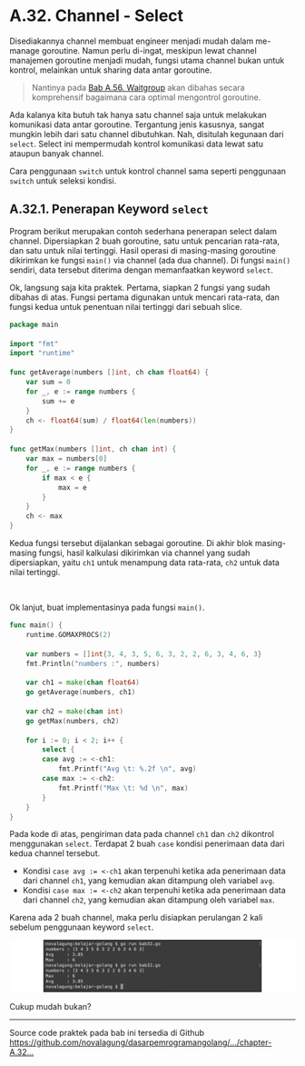 # A.32. Channel - Select

Disediakannya channel membuat engineer menjadi mudah dalam me-manage goroutine. Namun perlu di-ingat, meskipun lewat channel manajemen goroutine menjadi mudah, fungsi utama channel bukan untuk kontrol, melainkan untuk sharing data antar goroutine.

> Nantinya pada [Bab A.56. Waitgroup](/56-waitgroup.html) akan dibahas secara komprehensif bagaimana cara optimal mengontrol goroutine.

Ada kalanya kita butuh tak hanya satu channel saja untuk melakukan komunikasi data antar goroutine. Tergantung jenis kasusnya, sangat mungkin lebih dari satu channel dibutuhkan. Nah, disitulah kegunaan dari `select`. Select ini mempermudah kontrol komunikasi data lewat satu ataupun banyak channel.

Cara penggunaan `switch` untuk kontrol channel sama seperti penggunaan `switch` untuk seleksi kondisi.

## A.32.1. Penerapan Keyword `select`

Program berikut merupakan contoh sederhana penerapan select dalam channel. Dipersiapkan 2 buah goroutine, satu untuk pencarian rata-rata, dan satu untuk nilai tertinggi. Hasil operasi di masing-masing goroutine dikirimkan ke fungsi `main()` via channel (ada dua channel). Di fungsi `main()` sendiri, data tersebut diterima dengan memanfaatkan keyword `select`.

Ok, langsung saja kita praktek. Pertama, siapkan 2 fungsi yang sudah dibahas di atas. Fungsi pertama digunakan untuk mencari rata-rata, dan fungsi kedua untuk penentuan nilai tertinggi dari sebuah slice.

```go
package main

import "fmt"
import "runtime"

func getAverage(numbers []int, ch chan float64) {
    var sum = 0
    for _, e := range numbers {
        sum += e
    }
    ch <- float64(sum) / float64(len(numbers))
}

func getMax(numbers []int, ch chan int) {
    var max = numbers[0]
    for _, e := range numbers {
        if max < e {
            max = e
        }
    }
    ch <- max
}
```

Kedua fungsi tersebut dijalankan sebagai goroutine. Di akhir blok masing-masing fungsi, hasil kalkulasi dikirimkan via channel yang sudah dipersiapkan, yaitu `ch1` untuk menampung data rata-rata, `ch2` untuk data nilai tertinggi.

<div id="ads">&nbsp;</div>

Ok lanjut, buat implementasinya pada fungsi `main()`.

```go
func main() {
    runtime.GOMAXPROCS(2)

    var numbers = []int{3, 4, 3, 5, 6, 3, 2, 2, 6, 3, 4, 6, 3}
    fmt.Println("numbers :", numbers)

    var ch1 = make(chan float64)
    go getAverage(numbers, ch1)

    var ch2 = make(chan int)
    go getMax(numbers, ch2)

    for i := 0; i < 2; i++ {
        select {
        case avg := <-ch1:
            fmt.Printf("Avg \t: %.2f \n", avg)
        case max := <-ch2:
            fmt.Printf("Max \t: %d \n", max)
        }
    }
}
```

Pada kode di atas, pengiriman data pada channel `ch1` dan `ch2` dikontrol menggunakan `select`. Terdapat 2 buah `case` kondisi penerimaan data dari kedua channel tersebut.

 - Kondisi `case avg := <-ch1` akan terpenuhi ketika ada penerimaan data dari channel `ch1`, yang kemudian akan ditampung oleh variabel `avg`.
 - Kondisi `case max := <-ch2` akan terpenuhi ketika ada penerimaan data dari channel `ch2`, yang kemudian akan ditampung oleh variabel `max`.

Karena ada 2 buah channel, maka perlu disiapkan perulangan 2 kali sebelum penggunaan keyword `select`.

![Contoh penerapan channel select](images/A.32_1_channel_select.png)

Cukup mudah bukan?

---

<div class="source-code-link">
    <div class="source-code-link-message">Source code praktek pada bab ini tersedia di Github</div>
    <a href="https://github.com/novalagung/dasarpemrogramangolang/tree/master/chapter-A.32-channel-select">https://github.com/novalagung/dasarpemrogramangolang/.../chapter-A.32...</a>
</div>
